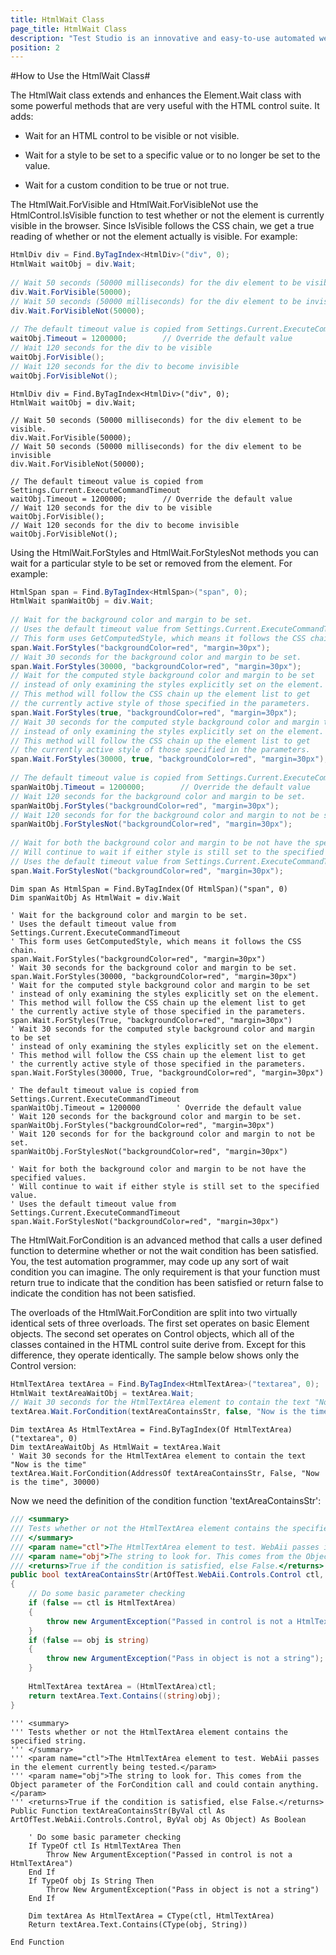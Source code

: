 ```yaml
---
title: HtmlWait Class
page_title: HtmlWait Class
description: "Test Studio is an innovative and easy-to-use automated web, WPF and load testing solution. Test Studio tests support essential technologies like ASP.NET AJAX, Silverlight, PHP and MVC. HTML5, Testing framework, functional testing, performance testing, load testing, exploratory testing, manual testing."
position: 2
---
```

#How to Use the HtmlWait Class#

The HtmlWait class extends and enhances the Element.Wait class with some powerful methods that are very useful with the HTML control suite. It adds:

* Wait for an HTML control to be visible or not visible.

* Wait for a style to be set to a specific value or to no longer be set to the value.

* Wait for a custom condition to be true or not true.
 
The HtmlWait.ForVisible and HtmlWait.ForVisibleNot use the HtmlControl.IsVisible function to test whether or not the element is currently visible in the browser. Since IsVisible follows the CSS chain, we get a true reading of whether or not the element actually is visible. For example:


```C#
HtmlDiv div = Find.ByTagIndex<HtmlDiv>("div", 0);
HtmlWait waitObj = div.Wait;
  
// Wait 50 seconds (50000 milliseconds) for the div element to be visible.
div.Wait.ForVisible(50000);
// Wait 50 seconds (50000 milliseconds) for the div element to be invisible
div.Wait.ForVisibleNot(50000);
  
// The default timeout value is copied from Settings.Current.ExecuteCommandTimeout
waitObj.Timeout = 1200000;        // Override the default value
// Wait 120 seconds for the div to be visible
waitObj.ForVisible();
// Wait 120 seconds for the div to become invisible
waitObj.ForVisibleNot();
```
```VB
HtmlDiv div = Find.ByTagIndex<HtmlDiv>("div", 0);
HtmlWait waitObj = div.Wait;
  
// Wait 50 seconds (50000 milliseconds) for the div element to be visible.
div.Wait.ForVisible(50000);
// Wait 50 seconds (50000 milliseconds) for the div element to be invisible
div.Wait.ForVisibleNot(50000);
  
// The default timeout value is copied from Settings.Current.ExecuteCommandTimeout
waitObj.Timeout = 1200000;        // Override the default value
// Wait 120 seconds for the div to be visible
waitObj.ForVisible();
// Wait 120 seconds for the div to become invisible
waitObj.ForVisibleNot();
```

Using the HtmlWait.ForStyles and HtmlWait.ForStylesNot methods you can wait for a particular style to be set or removed from the element. For example:

```C#
HtmlSpan span = Find.ByTagIndex<HtmlSpan>("span", 0);
HtmlWait spanWaitObj = div.Wait;
  
// Wait for the background color and margin to be set.
// Uses the default timeout value from Settings.Current.ExecuteCommandTimeout
// This form uses GetComputedStyle, which means it follows the CSS chain.
span.Wait.ForStyles("backgroundColor=red", "margin=30px");
// Wait 30 seconds for the background color and margin to be set.
span.Wait.ForStyles(30000, "backgroundColor=red", "margin=30px");
// Wait for the computed style background color and margin to be set
// instead of only examining the styles explicitly set on the element.
// This method will follow the CSS chain up the element list to get
// the currently active style of those specified in the parameters.
span.Wait.ForStyles(true, "backgroundColor=red", "margin=30px");
// Wait 30 seconds for the computed style background color and margin to be set
// instead of only examining the styles explicitly set on the element.
// This method will follow the CSS chain up the element list to get
// the currently active style of those specified in the parameters.
span.Wait.ForStyles(30000, true, "backgroundColor=red", "margin=30px");
  
// The default timeout value is copied from Settings.Current.ExecuteCommandTimeout
spanWaitObj.Timeout = 1200000;        // Override the default value
// Wait 120 seconds for the background color and margin to be set.
spanWaitObj.ForStyles("backgroundColor=red", "margin=30px");
// Wait 120 seconds for for the background color and margin to not be set.
spanWaitObj.ForStylesNot("backgroundColor=red", "margin=30px");
   
// Wait for both the background color and margin to be not have the specified values.
// Will continue to wait if either style is still set to the specified value.
// Uses the default timeout value from Settings.Current.ExecuteCommandTimeout
span.Wait.ForStylesNot("backgroundColor=red", "margin=30px");
```
```VB
Dim span As HtmlSpan = Find.ByTagIndex(Of HtmlSpan)("span", 0)
Dim spanWaitObj As HtmlWait = div.Wait
  
' Wait for the background color and margin to be set.
' Uses the default timeout value from Settings.Current.ExecuteCommandTimeout
' This form uses GetComputedStyle, which means it follows the CSS chain.
span.Wait.ForStyles("backgroundColor=red", "margin=30px")
' Wait 30 seconds for the background color and margin to be set.
span.Wait.ForStyles(30000, "backgroundColor=red", "margin=30px")
' Wait for the computed style background color and margin to be set
' instead of only examining the styles explicitly set on the element.
' This method will follow the CSS chain up the element list to get
' the currently active style of those specified in the parameters.
span.Wait.ForStyles(True, "backgroundColor=red", "margin=30px")
' Wait 30 seconds for the computed style background color and margin to be set
' instead of only examining the styles explicitly set on the element.
' This method will follow the CSS chain up the element list to get
' the currently active style of those specified in the parameters.
span.Wait.ForStyles(30000, True, "backgroundColor=red", "margin=30px")
   
' The default timeout value is copied from Settings.Current.ExecuteCommandTimeout
spanWaitObj.Timeout = 1200000        ' Override the default value
' Wait 120 seconds for the background color and margin to be set.
spanWaitObj.ForStyles("backgroundColor=red", "margin=30px")
' Wait 120 seconds for for the background color and margin to not be set.
spanWaitObj.ForStylesNot("backgroundColor=red", "margin=30px")
   
' Wait for both the background color and margin to be not have the specified values.
' Will continue to wait if either style is still set to the specified value.
' Uses the default timeout value from Settings.Current.ExecuteCommandTimeout
span.Wait.ForStylesNot("backgroundColor=red", "margin=30px")
```


The HtmlWait.ForCondition is an advanced method that calls a user defined function to determine whether or not the wait condition has been satisfied. You, the test automation programmer, may code up any sort of wait condition you can imagine. The only requirement is that your function must return true to indicate that the condition has been satisfied or return false to indicate the condition has not been satisfied.
 
The overloads of the HtmlWait.ForCondition are split into two virtually identical sets of three overloads. The first set operates on basic Element objects. The second set operates on Control objects, which all of the classes contained in the HTML control suite derive from. Except for this difference, they operate identically. The sample below shows only the Control version:

```C#
HtmlTextArea textArea = Find.ByTagIndex<HtmlTextArea>("textarea", 0);
HtmlWait textAreaWaitObj = textArea.Wait;
// Wait 30 seconds for the HtmlTextArea element to contain the text "Now is the time"
textArea.Wait.ForCondition(textAreaContainsStr, false, "Now is the time", 30000);
```
```VB
Dim textArea As HtmlTextArea = Find.ByTagIndex(Of HtmlTextArea)("textarea", 0)
Dim textAreaWaitObj As HtmlWait = textArea.Wait
' Wait 30 seconds for the HtmlTextArea element to contain the text "Now is the time"
textArea.Wait.ForCondition(AddressOf textAreaContainsStr, False, "Now is the time", 30000)
```

Now we need the definition of the condition function 'textAreaContainsStr':

```C#
/// <summary>
/// Tests whether or not the HtmlTextArea element contains the specified string.
/// </summary>
/// <param name="ctl">The HtmlTextArea element to test. WebAii passes in the element currently being tested.</param>
/// <param name="obj">The string to look for. This comes from the Object parameter of the ForCondition call and could contain anything.</param>
/// <returns>True if the condition is satisfied, else False.</returns>
public bool textAreaContainsStr(ArtOfTest.WebAii.Controls.Control ctl, Object obj)
{
    // Do some basic parameter checking
    if (false == ctl is HtmlTextArea)
    {
        throw new ArgumentException("Passed in control is not a HtmlTextArea");
    }
    if (false == obj is string)
    {
        throw new ArgumentException("Pass in object is not a string");
    }
   
    HtmlTextArea textArea = (HtmlTextArea)ctl;
    return textArea.Text.Contains((string)obj);
}
```
```VB
''' <summary>
''' Tests whether or not the HtmlTextArea element contains the specified string.
''' </summary>
''' <param name="ctl">The HtmlTextArea element to test. WebAii passes in the element currently being tested.</param>
''' <param name="obj">The string to look for. This comes from the Object parameter of the ForCondition call and could contain anything.</param>
''' <returns>True if the condition is satisfied, else False.</returns>
Public Function textAreaContainsStr(ByVal ctl As ArtOfTest.WebAii.Controls.Control, ByVal obj As Object) As Boolean
  
    ' Do some basic parameter checking
    If TypeOf ctl Is HtmlTextArea Then
        Throw New ArgumentException("Passed in control is not a HtmlTextArea")
    End If
    If TypeOf obj Is String Then
        Throw New ArgumentException("Pass in object is not a string")
    End If
  
    Dim textArea As HtmlTextArea = CType(ctl, HtmlTextArea)
    Return textArea.Text.Contains(CType(obj, String))
  
End Function
```
